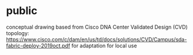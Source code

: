 # public
conceptual drawing based from Cisco DNA Center Validated Design (CVD) topology:
https://www.cisco.com/c/dam/en/us/td/docs/solutions/CVD/Campus/sda-fabric-deploy-2019oct.pdf
for adaptation for local use
